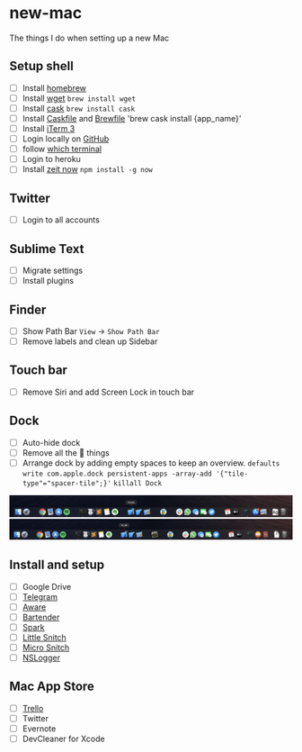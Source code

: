 # new-mac

The things I do when setting up a new Mac


## Setup shell

- [ ] Install [homebrew](https://brew.sh)
- [ ] Install [wget](https://www.gnu.org/software/wget/) `brew install wget`
- [ ] Install [cask](https://github.com/Homebrew/homebrew-cask) `brew install cask`
- [ ] Install [Caskfile](Caskfile) and [Brewfile](Brewfile) 'brew cask install {app_name}'
- [ ] Install [iTerm 3](https://www.iterm2.com/version3.html)
- [ ] Login locally on [GitHub](https://help.github.com/en/github/getting-started-with-github/set-up-git)
- [ ] follow [which terminal](https://github.com/iSame7/which-terminal)
- [ ] Login to heroku
- [ ] Install [zeit now](https://zeit.co/) `npm install -g now`

## Twitter

- [ ] Login to all accounts

## Sublime Text

- [ ] Migrate settings
- [ ] Install plugins

## Finder

- [ ] Show Path Bar `View` -> `Show Path Bar`
- [ ] Remove labels and clean up Sidebar

## Touch bar 

- [ ] Remove Siri and add Screen Lock in touch bar

## Dock

- [ ] Auto-hide dock
- [ ] Remove all the  things
- [ ] Arrange dock by adding empty spaces to keep an overview. `defaults write com.apple.dock persistent-apps -array-add '{"tile-type"="spacer-tile";}'` `killall Dock`

<img src="Screenshot.png" width="600">
<img src="ScreenshotNew.png" width="600">

## Install and setup

- [ ] Google Drive
- [ ] [Telegram](https://itunes.apple.com/us/app/telegram/id747648890?mt=12)
- [ ] [Aware](https://itunes.apple.com/us/app/aware/id1082170746?mt=12)
- [ ] [Bartender](https://www.macbartender.com/)
- [ ] [Spark](https://sparkmailapp.com/)
- [ ] [Little Snitch](https://www.obdev.at/products/littlesnitch/index.html)
- [ ] [Micro Snitch](https://www.obdev.at/products/microsnitch/index.html)
- [ ] [NSLogger](https://github.com/fpillet/NSLogger)

## Mac App Store

- [ ] [Trello](https://itunes.apple.com/us/app/trello/id1278508951?mt=12)
- [ ] Twitter
- [ ] Evernote
- [ ] DevCleaner for Xcode
